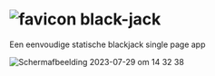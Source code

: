 # ![favicon](https://github.com/Stefan-Espant/black-jack/assets/89298385/3b20c84a-a3d0-4733-aa5f-c7857415ccd6) black-jack
Een eenvoudige statische blackjack single page app

![Schermafbeelding 2023-07-29 om 14 32 38](https://github.com/Stefan-Espant/black-jack/assets/89298385/dbf31447-729e-4f0b-8192-b72434286afa)
